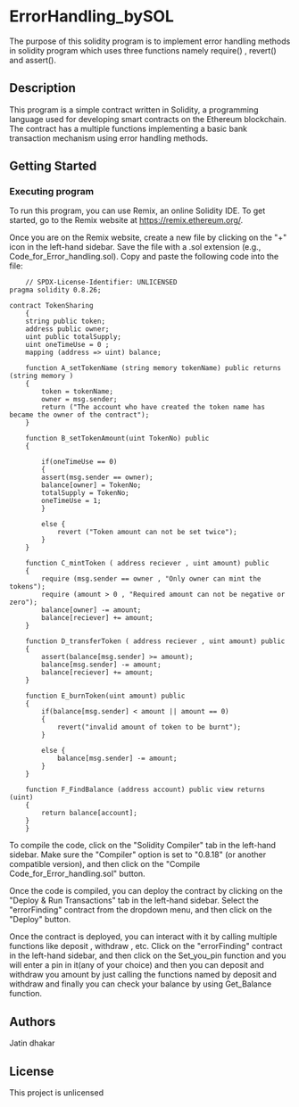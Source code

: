 # ErrorHandling_bySOL

The purpose of this solidity program is to implement error handling methods in solidity program which uses three functions namely require() , revert() and assert().

## Description

This program is a simple contract written in Solidity, a programming language used for developing smart contracts on the Ethereum blockchain. The contract has a multiple functions implementing a basic bank transaction mechanism using error handling methods.

## Getting Started

### Executing program

To run this program, you can use Remix, an online Solidity IDE. To get started, go to the Remix website at https://remix.ethereum.org/.

Once you are on the Remix website, create a new file by clicking on the "+" icon in the left-hand sidebar. Save the file with a .sol extension (e.g., Code_for_Error_handling.sol). Copy and paste the following code into the file:
```
    // SPDX-License-Identifier: UNLICENSED
pragma solidity 0.8.26;

contract TokenSharing 
    {
    string public token;
    address public owner;
    uint public totalSupply;
    uint oneTimeUse = 0 ;
    mapping (address => uint) balance;

    function A_setTokenName (string memory tokenName) public returns (string memory )
    {
        token = tokenName;
        owner = msg.sender;
        return ("The account who have created the token name has became the owner of the contract");
    }

    function B_setTokenAmount(uint TokenNo) public 
    {

        if(oneTimeUse == 0)
        {
        assert(msg.sender == owner);
        balance[owner] = TokenNo;
        totalSupply = TokenNo;
        oneTimeUse = 1;
        }

        else {
            revert ("Token amount can not be set twice");
        }
    }

    function C_mintToken ( address reciever , uint amount) public 
    {
        require (msg.sender == owner , "Only owner can mint the tokens");
        require (amount > 0 , "Required amount can not be negative or zero");
        balance[owner] -= amount;
        balance[reciever] += amount;
    }

    function D_transferToken ( address reciever , uint amount) public 
    {
        assert(balance[msg.sender] >= amount);
        balance[msg.sender] -= amount;
        balance[reciever] += amount;
    }

    function E_burnToken(uint amount) public 
    {
        if(balance[msg.sender] < amount || amount == 0)
        {
            revert("invalid amount of token to be burnt");
        }

        else {
            balance[msg.sender] -= amount;
        }
    }

    function F_FindBalance (address account) public view returns (uint)
    {
        return balance[account];
    }
    }
```
To compile the code, click on the "Solidity Compiler" tab in the left-hand sidebar. Make sure the "Compiler" option is set to "0.8.18" (or another compatible version), and then click on the "Compile Code_for_Error_handling.sol" button.

Once the code is compiled, you can deploy the contract by clicking on the "Deploy & Run Transactions" tab in the left-hand sidebar. Select the "errorFinding" contract from the dropdown menu, and then click on the "Deploy" button.

Once the contract is deployed, you can interact with it by calling multiple functions like deposit , withdraw , etc. Click on the "errorFinding" contract in the left-hand sidebar, and then click on the Set_you_pin function and you will enter a pin in it(any of your choice) and then you can deposit and withdraw you amount by just calling the functions named by deposit and withdraw and finally you can check your balance by using Get_Balance function.

## Authors

Jatin dhakar


## License

This project is unlicensed 
